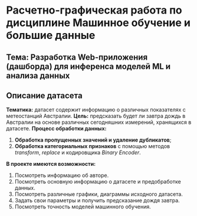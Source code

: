 # Расчетно-графическая работа по дисциплине Машинное обучение и большие данные

## Тема: Разработка Web-приложения (дашборда) для инференса моделей ML и анализа данных

## Описание датасета

**Тематика:** датасет содержит информацию о различных показателях с метеостанций Австралии.
**Цель:** предсказать будет ли завтра дождь в Австралии на основе различных сегодняшних измерений, хранящихся в датасете.
**Процесс обработки данных:**

1. **Обработка пропущенных значений и удаление дубликатов**;
2. **Обработка категориальных признаков** с помощью методов *transform*, *replace* и кодировщика *Binary Encoder*.

**В проекте имеются возможности:**

1. Посмотреть информацию об авторе.
2. Посмотреть основную информацию о датасете и предобработке данных.
3. Посмотреть различные графики, диаграммы исходного датасета.
4. Задать свои параметры и получить предсказание дождя завтра.
5. Посмотреть точность моделей машинного обучения.
